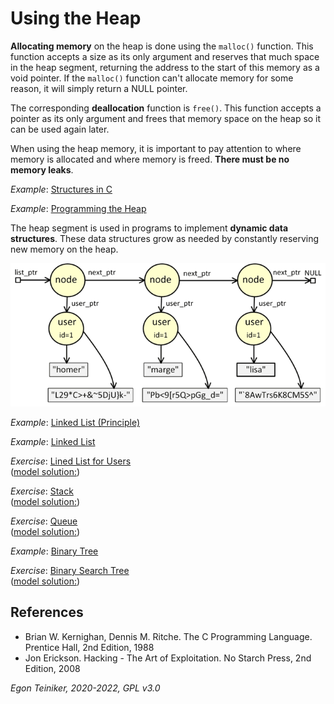# Using the Heap

**Allocating memory** on the heap is done using the `malloc()` function. 
This function accepts a size as its only argument and reserves that much space in the heap segment, returning the address to the start of this memory as a void pointer. 
If the `malloc()` function can't allocate memory for some reason, it will simply return a NULL pointer.

The corresponding **deallocation** function is `free()`. 
This function accepts a pointer as its only argument and frees that memory space on the heap so it can be used again later.

When using the heap memory, it is important to pay attention to where memory 
is allocated and where memory is freed. **There must be no memory leaks**.

_Example_: [Structures in C ](c-struct/)

_Example_: [Programming the Heap](c-heap/)


The heap segment is used in programs to implement **dynamic data structures**. 
These data structures grow as needed by constantly reserving new memory on 
the heap.

![Lined List](../figures/LinkedList.png)

_Example_: [Linked List (Principle)](c-linked-list/)

_Example_: [Linked List](c-linked-list-api/)

_Exercise_: [Lined List for Users](c-linked-list-user-exercise/)\
    ([model solution:](c-linked-list-user/))

_Exercise_: [Stack](c-stack-exercise/)\
    ([model solution:](c-stack/))

_Exercise_: [Queue](c-queue-exercise/)\
    ([model solution:](c-queue/))

_Example_: [Binary Tree](c-binary-tree/)

_Exercise_: [Binary Search Tree](c-binary-search-tree-exercise/)\
    ([model solution:](c-binary-search-tree/))



## References
* Brian W. Kernighan, Dennis M. Ritche. The C Programming Language. Prentice Hall, 2nd Edition, 1988
* Jon Erickson. Hacking - The Art of Exploitation. No Starch Press, 2nd Edition, 2008


*Egon Teiniker, 2020-2022, GPL v3.0*